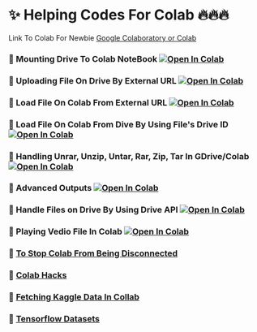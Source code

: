 # ✨ Helping Codes For Colab 🔥🔥🔥

Link To Colab For Newbie
[Google Colaboratory or Colab](https://research.google.com/colaboratory/)

### 🧿 Mounting Drive To Colab NoteBook <a href="https://colab.research.google.com/drive/1xy_XxFDHG_0-Gn9T58w9R53JutEfbr68?usp=sharing" target="_parent\"><img src="https://colab.research.google.com/assets/colab-badge.svg" alt="Open In Colab"/></a>
### 🧿 Uploading File On Drive By External URL <a href="https://colab.research.google.com/drive/1TmWlUmeGtU3IQGA4WujbYFlkByChKBfF?usp=sharing" target="_parent\"><img src="https://colab.research.google.com/assets/colab-badge.svg" alt="Open In Colab"/></a>
### 🧿 Load File On Colab From External URL <a href="https://colab.research.google.com/drive/1y7lMe6j7mx_m9bBwrvgOuKCHNVCuOPgc?usp=sharing" target="_parent\"><img src="https://colab.research.google.com/assets/colab-badge.svg" alt="Open In Colab"/></a>
### 🧿 Load File On Colab From Dive By Using File's Drive ID <a href="https://colab.research.google.com/drive/1MHPPZRpZDsnoR7ABoOiNcIR7rlW3ZA-C?usp=sharing" target="_parent\"><img src="https://colab.research.google.com/assets/colab-badge.svg" alt="Open In Colab"/></a>
### 🧿 Handling Unrar, Unzip, Untar, Rar, Zip, Tar In GDrive/Colab <a href="https://colab.research.google.com/drive/1Bxg1noyOJhxT4rxQOyV6vzRki_4h9qJG?usp=sharing" target="_parent\"><img src="https://colab.research.google.com/assets/colab-badge.svg" alt="Open In Colab"/></a>
### 🧿 Advanced Outputs <a href="https://colab.research.google.com/notebooks/snippets/advanced_outputs.ipynb" target="_parent\"><img src="https://colab.research.google.com/assets/colab-badge.svg" alt="Open In Colab"/></a>
### 🧿 Handle Files on Drive By Using Drive API <a href="https://colab.research.google.com/notebook#fileId=/v2/external/notebooks/io.ipynb&scrollTo=jRQ5_yMcqJiV" target="_parent\"><img src="https://colab.research.google.com/assets/colab-badge.svg" alt="Open In Colab"/></a>
### 🧿 Playing Vedio File In Colab <a href="https://colab.research.google.com/drive/1rXVCTFRJmQcqOtphcdudDUuBjRlklh1U?usp=sharing" target="_parent\"><img src="https://colab.research.google.com/assets/colab-badge.svg" alt="Open In Colab"/></a>
### 🧿 [To Stop Colab From Being Disconnected](https://www.codegrepper.com/code-examples/javascript/prevent+colab+from+disconnecting)
### 🧿 [Colab Hacks](https://towardsdatascience.com/use-colab-more-efficiently-with-these-hacks-fc89ef1162d8)
### 🧿 [Fetching Kaggle Data In Collab](https://www.analyticsvidhya.com/blog/2021/06/how-to-load-kaggle-datasets-directly-into-google-colab/)
### 🧿 [Tensorflow Datasets](https://colab.research.google.com/github/tensorflow/datasets/blob/master/docs/overview.ipynb)
